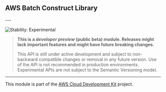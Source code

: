 ## AWS Batch Construct Library

<!--BEGIN STABILITY BANNER-->---


![Stability: Experimental](https://img.shields.io/badge/stability-Experimental-important.svg?style=for-the-badge)

> **This is a *developer preview* (public beta) module. Releases might lack important features and might have
> future breaking changes.**
>
> This API is still under active development and subject to non-backward
> compatible changes or removal in any future version. Use of the API is not recommended in production
> environments. Experimental APIs are not subject to the Semantic Versioning model.

---
<!--END STABILITY BANNER-->

This module is part of the [AWS Cloud Development Kit](https://github.com/aws/aws-cdk) project.
